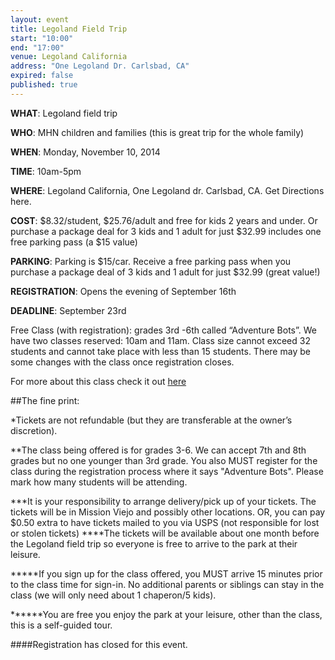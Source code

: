 ```yaml
---
layout: event
title: Legoland Field Trip
start: "10:00"
end: "17:00"
venue: Legoland California
address: "One Legoland Dr. Carlsbad, CA"
expired: false
published: true
---
```


**WHAT**: Legoland field trip

**WHO**: MHN children and families (this is great trip for the whole family)

**WHEN**: Monday, November 10, 2014

**TIME**: 10am-5pm

**WHERE**: Legoland California, One Legoland dr. Carlsbad, CA. Get Directions here.

**COST**: $8.32/student, $25.76/adult and free for kids 2 years and under. Or purchase a package deal for 3 kids and 1 adult for just $32.99 includes one free parking pass (a $15 value)

**PARKING**: Parking is $15/car. Receive a free parking pass when you purchase a package deal of 3 kids and 1 adult for just $32.99 (great value!)

**REGISTRATION**: Opens the evening of September 16th

**DEADLINE**: September 23rd

Free Class (with registration): grades 3rd -6th called “Adventure Bots”. We have two classes reserved: 10am and 11am. Class size cannot exceed 32 students and cannot take place with less than 15 students. There may be some changes with the class once registration closes.

For more about this class check it out [here](http://california.legoland.com/en/tickets/groups/education_programs/)

##The fine print:

\*Tickets are not refundable (but they are transferable at the owner’s discretion).

\*\*The class being offered is for grades 3-6. We can accept 7th and 8th grades but no one younger than 3rd grade. You also MUST register for the class during the registration process where it says "Adventure Bots". Please mark how many students will be attending.

\*\*\*It is your responsibility to arrange delivery/pick up of your tickets. The tickets will be in Mission Viejo and possibly other locations. OR, you can pay $0.50 extra to have tickets mailed to you via USPS (not responsible for lost or stolen tickets)
\*\*\*\*The tickets will be available about one month before the Legoland field trip so everyone is free to arrive to the park at their leisure.

\*\*\*\*\*If you sign up for the class offered, you MUST arrive 15 minutes prior to the class time for sign-in. No additional parents or siblings can stay in the class (we will only need about 1 chaperon/5 kids).

\*\*\*\*\*\*You are free you enjoy the park at your leisure, other than the class, this is a self-guided tour.

####Registration has closed for this event.
